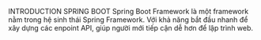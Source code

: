 INTRODUCTION SPRING BOOT
Spring Boot Framework là một framework nằm trong hệ sinh thái Spring Framework. Với khả năng bắt đầu nhanh để xây dựng các enpoint API, giúp người mới tiếp cận dễ hơn để lập trình web.
